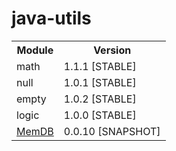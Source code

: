 # java-utils
<table>
  <tr>
    <th>Module</th>
    <th>Version</th>
  </tr>
  <tr>
    <td>math</td>
    <td>1.1.1 [STABLE]</td>
  </tr>
  <tr>
    <td>null</td>
    <td>1.0.1 [STABLE]</td>
  </tr>
  <tr>
    <td>empty</td>
    <td>1.0.2 [STABLE]</td>
  </tr>
  <tr>
    <td>logic</td>
    <td>1.0.0 [STABLE]</td>
  </tr>
  <tr>
    <td><a href="https://github.com/yassineDiouri/java-utils/tree/master/src/main/java/org/binx/utils/database/memdb">MemDB</a></td>
    <td>0.0.10 [SNAPSHOT]</td>
  </tr>
</table>

